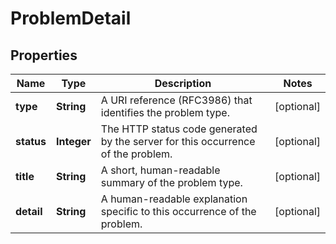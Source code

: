 
# ProblemDetail

## Properties
Name | Type | Description | Notes
------------ | ------------- | ------------- | -------------
**type** | **String** | A URI reference (RFC3986) that identifies the problem type. |  [optional]
**status** | **Integer** | The HTTP status code generated by the server for this occurrence of the problem. |  [optional]
**title** | **String** | A short, human-readable summary of the problem type. |  [optional]
**detail** | **String** | A human-readable explanation specific to this occurrence of the problem. |  [optional]



